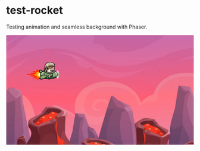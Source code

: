 # test-rocket

Testing animation and seamless background with Phaser.

![screenshot](/screenshot.jpg)
